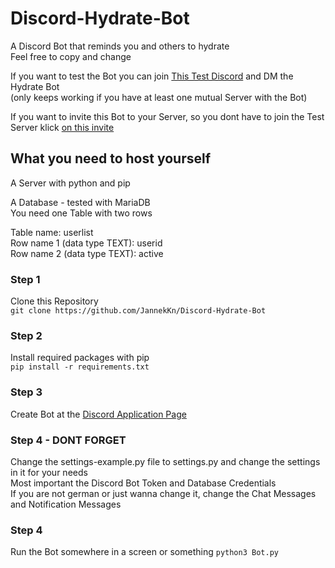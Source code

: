 # Discord-Hydrate-Bot
A Discord Bot that reminds you and others to hydrate  
Feel free to copy and change
  
If you want to test the Bot you can join [This Test Discord](https://discord.gg/dR7QmEzpah) and DM the Hydrate Bot  
(only keeps working if you have at least one mutual Server with the Bot)  
  
If you want to invite this Bot to your Server, so you dont have to join the Test Server klick [on this invite](https://discord.com/oauth2/authorize?client_id=911762663971893258&scope=bot)

## What you need to host yourself
A Server with python and pip  
  
A Database - tested with MariaDB  
You need one Table with two rows  
  
Table name: userlist  
Row name 1 (data type TEXT): userid  
Row name 2 (data type TEXT): active

### Step 1
Clone this Repository  
```git clone https://github.com/JannekKn/Discord-Hydrate-Bot```

### Step 2
Install required packages with pip  
```pip install -r requirements.txt```

### Step 3
Create Bot at the [Discord Application Page](https://discord.com/developers/applications "https://discord.com/developers/applications")

### Step 4 - DONT FORGET
Change the settings-example.py file to settings.py and change the settings in it for your needs  
Most important the Discord Bot Token and Database Credentials  
If you are not german or just wanna change it, change the Chat Messages and Notification Messages

### Step 4
Run the Bot somewhere in a screen or something
```python3 Bot.py```